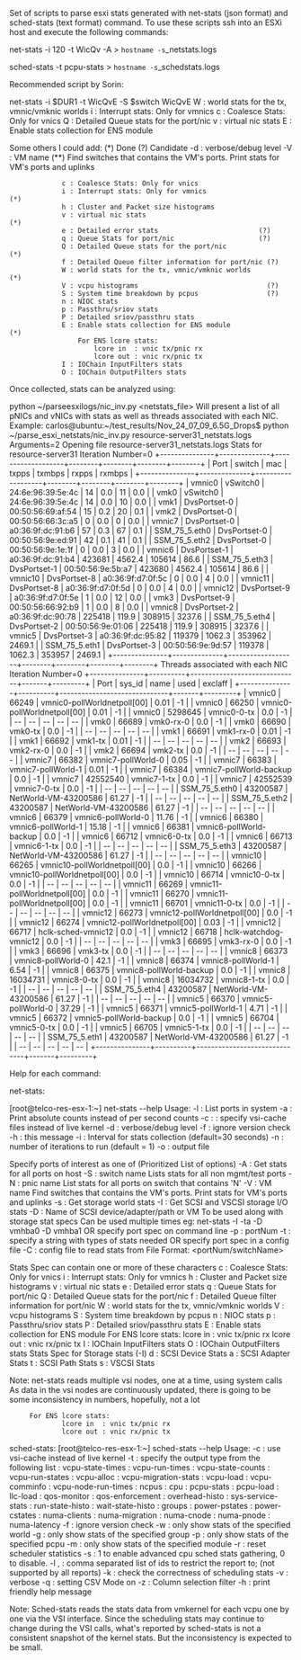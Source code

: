 Set of scripts to parse esxi stats generated with net-stats (json format) and sched-stats (text format) command.
To use these scripts ssh into an ESXi host and execute the following commands:

net-stats -i 120 -t WicQv -A > `hostname -s`_netstats.logs


sched-stats -t pcpu-stats > `hostname -s`_schedstats.logs


Recommended script by Sorin:

net-stats -i $DUR1 -t WicQvE -S $switch
WicQvE
W : world stats for the tx, vmnic/vmknic worlds
i : Interrupt stats: Only for vmnics
c : Coalesce Stats: Only for vnics
Q : Detailed Queue stats for the port/nic
v : virtual nic stats
E : Enable stats collection for ENS module

Some others I could add: (*) Done (?) Candidate
         -d <level>         : verbose/debug level
         -V <vmname>        : VM name                                                               (**)
                 Find switches that contains the VM's ports. Print stats for VM's ports and uplinks

                 c : Coalesce Stats: Only for vnics                     
                 i : Interrupt stats: Only for vmnics                   (*)         
                 h : Cluster and Packet size histograms                 
                 v : virtual nic stats                                  (*)
                 e : Detailed error stats                         (?)      
                 q : Queue Stats for port/nic                     (?)      
                 Q : Detailed Queue stats for the port/nic              (*)
                 f : Detailed Queue filter information for port/nic (?)
                 W : world stats for the tx, vmnic/vmknic worlds        (*)
                 V : vcpu histograms                                (?)
                 S : System time breakdown by pcpus                 (?)
                 n : NIOC stats                                     
                 p : Passthru/sriov stats
                 P : Detailed sriov/passthru stats
                 E : Enable stats collection for ENS module             (*)
                     For ENS lcore stats:
                         lcore in  : vnic tx/pnic rx
                         lcore out : vnic rx/pnic tx
                 I : IOChain InputFilters stats
                 O : IOChain OutputFilters stats

Once collected, stats can be analyzed using:

python ~/parseesxilogs/nic_inv.py <netstats_file>
Will present a list of all pNICs and vNICs with stats as well as threads associated with each NIC.
Example:
carlos@ubuntu:~/test_results/Nov_24_07_09_6.5G_Drops$ python ~/parse_esxi_netstats/nic_inv.py resource-server31_netstats.logs
Arguments=2
Opening file resource-server31_netstats.logs
Stats for resource-server31
Iteration Number=0
+---------------+--------------+-------------------+--------+--------+--------+--------+
|      Port     |    switch    |        mac        | txpps  | txmbps | rxpps  | rxmbps |
+---------------+--------------+-------------------+--------+--------+--------+--------+
|     vmnic0    |   vSwitch0   | 24:6e:96:39:5e:4c |   14   |  0.0   |   11   |  0.0   |
|      vmk0     |   vSwitch0   | 24:6e:96:39:5e:4c |   14   |  0.0   |   10   |  0.0   |
|      vmk1     | DvsPortset-0 | 00:50:56:69:af:54 |   15   |  0.2   |   20   |  0.1   |
|      vmk2     | DvsPortset-0 | 00:50:56:66:3c:a5 |   0    |  0.0   |   0    |  0.0   |
|     vmnic7    | DvsPortset-0 | a0:36:9f:dc:91:b6 |   57   |  0.3   |   67   |  0.1   |
| SSM_75_5.eth0 | DvsPortset-0 | 00:50:56:9e:ed:91 |   42   |  0.1   |   41   |  0.1   |
| SSM_75_5.eth2 | DvsPortset-0 | 00:50:56:9e:1e:1f |   0    |  0.0   |   3    |  0.0   |
|     vmnic6    | DvsPortset-1 | a0:36:9f:dc:91:b4 | 423681 | 4562.4 | 105614 |  86.6  |
| SSM_75_5.eth3 | DvsPortset-1 | 00:50:56:9e:5b:a7 | 423680 | 4562.4 | 105614 |  86.6  |
|    vmnic10    | DvsPortset-8 | a0:36:9f:d7:0f:5c |   0    |  0.0   |   4    |  0.0   |
|    vmnic11    | DvsPortset-8 | a0:36:9f:d7:0f:5d |   0    |  0.0   |   4    |  0.0   |
|    vmnic12    | DvsPortset-9 | a0:36:9f:d7:0f:5e |   1    |  0.0   |   12   |  0.0   |
|      vmk3     | DvsPortset-9 | 00:50:56:66:92:b9 |   1    |  0.0   |   8    |  0.0   |
|     vmnic8    | DvsPortset-2 | a0:36:9f:dc:90:78 | 225418 | 119.9  | 308915 | 3237.6 |
| SSM_75_5.eth4 | DvsPortset-2 | 00:50:56:9e:01:06 | 225418 | 119.9  | 308915 | 3237.6 |
|     vmnic5    | DvsPortset-3 | a0:36:9f:dc:95:82 | 119379 | 1062.3 | 353962 | 2469.1 |
| SSM_75_5.eth1 | DvsPortset-3 | 00:50:56:9e:9d:57 | 119378 | 1062.3 | 353957 | 2469.1 |
+---------------+--------------+-------------------+--------+--------+--------+--------+
Threads associated with each NIC
Iteration Number=0
+---------------+----------+------------------------------+-------+---------+
|      Port     |  sys_id  |             name             |  used | exclaff |
+---------------+----------+------------------------------+-------+---------+
|     vmnic0    |  66249   | vmnic0-pollWorldnetpoll[00]  |  0.01 |    -1   |
|     vmnic0    |  66250   | vmnic0-pollWorldnetpoll[00]  |  0.01 |    -1   |
|     vmnic0    | 5298645  |         vmnic0-0-tx          |  0.0  |    -1   |
|       --      |    --    |              --              |   --  |    --   |
|      vmk0     |  66689   |          vmk0-rx-0           |  0.0  |    -1   |
|      vmk0     |  66690   |           vmk0-tx            |  0.0  |    -1   |
|       --      |    --    |              --              |   --  |    --   |
|      vmk1     |  66691   |          vmk1-rx-0           |  0.01 |    -1   |
|      vmk1     |  66692   |           vmk1-tx            |  0.01 |    -1   |
|       --      |    --    |              --              |   --  |    --   |
|      vmk2     |  66693   |          vmk2-rx-0           |  0.0  |    -1   |
|      vmk2     |  66694   |           vmk2-tx            |  0.0  |    -1   |
|       --      |    --    |              --              |   --  |    --   |
|     vmnic7    |  66382   |      vmnic7-pollWorld-0      |  0.05 |    -1   |
|     vmnic7    |  66383   |      vmnic7-pollWorld-1      |  0.01 |    -1   |
|     vmnic7    |  66384   |   vmnic7-pollWorld-backup    |  0.0  |    -1   |
|     vmnic7    | 42552540 |         vmnic7-1-tx          |  0.0  |    -1   |
|     vmnic7    | 42552539 |         vmnic7-0-tx          |  0.0  |    -1   |
|       --      |    --    |              --              |   --  |    --   |
| SSM_75_5.eth0 | 43200587 |     NetWorld-VM-43200586     | 61.27 |    -1   |
|       --      |    --    |              --              |   --  |    --   |
| SSM_75_5.eth2 | 43200587 |     NetWorld-VM-43200586     | 61.27 |    -1   |
|       --      |    --    |              --              |   --  |    --   |
|     vmnic6    |  66379   |      vmnic6-pollWorld-0      | 11.76 |    -1   |
|     vmnic6    |  66380   |      vmnic6-pollWorld-1      | 15.18 |    -1   |
|     vmnic6    |  66381   |   vmnic6-pollWorld-backup    |  0.0  |    -1   |
|     vmnic6    |  66712   |         vmnic6-0-tx          |  0.0  |    -1   |
|     vmnic6    |  66713   |         vmnic6-1-tx          |  0.0  |    -1   |
|       --      |    --    |              --              |   --  |    --   |
| SSM_75_5.eth3 | 43200587 |     NetWorld-VM-43200586     | 61.27 |    -1   |
|       --      |    --    |              --              |   --  |    --   |
|    vmnic10    |  66265   | vmnic10-pollWorldnetpoll[00] |  0.0  |    -1   |
|    vmnic10    |  66266   | vmnic10-pollWorldnetpoll[00] |  0.0  |    -1   |
|    vmnic10    |  66714   |         vmnic10-0-tx         |  0.0  |    -1   |
|       --      |    --    |              --              |   --  |    --   |
|    vmnic11    |  66269   | vmnic11-pollWorldnetpoll[00] |  0.0  |    -1   |
|    vmnic11    |  66270   | vmnic11-pollWorldnetpoll[00] |  0.0  |    -1   |
|    vmnic11    |  66701   |         vmnic11-0-tx         |  0.0  |    -1   |
|       --      |    --    |              --              |   --  |    --   |
|    vmnic12    |  66273   | vmnic12-pollWorldnetpoll[00] |  0.0  |    -1   |
|    vmnic12    |  66274   | vmnic12-pollWorldnetpoll[00] |  0.03 |    -1   |
|    vmnic12    |  66717   |      hclk-sched-vmnic12      |  0.0  |    -1   |
|    vmnic12    |  66718   |    hclk-watchdog-vmnic12     |  0.0  |    -1   |
|       --      |    --    |              --              |   --  |    --   |
|      vmk3     |  66695   |          vmk3-rx-0           |  0.0  |    -1   |
|      vmk3     |  66696   |           vmk3-tx            |  0.0  |    -1   |
|       --      |    --    |              --              |   --  |    --   |
|     vmnic8    |  66373   |      vmnic8-pollWorld-0      |  42.1 |    -1   |
|     vmnic8    |  66374   |      vmnic8-pollWorld-1      |  6.54 |    -1   |
|     vmnic8    |  66375   |   vmnic8-pollWorld-backup    |  0.0  |    -1   |
|     vmnic8    | 16034731 |         vmnic8-0-tx          |  0.0  |    -1   |
|     vmnic8    | 16034732 |         vmnic8-1-tx          |  0.0  |    -1   |
|       --      |    --    |              --              |   --  |    --   |
| SSM_75_5.eth4 | 43200587 |     NetWorld-VM-43200586     | 61.27 |    -1   |
|       --      |    --    |              --              |   --  |    --   |
|     vmnic5    |  66370   |      vmnic5-pollWorld-0      | 37.29 |    -1   |
|     vmnic5    |  66371   |      vmnic5-pollWorld-1      |  4.71 |    -1   |
|     vmnic5    |  66372   |   vmnic5-pollWorld-backup    |  0.0  |    -1   |
|     vmnic5    |  66704   |         vmnic5-0-tx          |  0.0  |    -1   |
|     vmnic5    |  66705   |         vmnic5-1-tx          |  0.0  |    -1   |
|       --      |    --    |              --              |   --  |    --   |
| SSM_75_5.eth1 | 43200587 |     NetWorld-VM-43200586     | 61.27 |    -1   |
|       --      |    --    |              --              |   --  |    --   |
+---------------+----------+------------------------------+-------+---------+


Help for each command:

net-stats:

[root@telco-res-esx-1:~] net-stats --help
Usage:
         -l                 : List ports in system
         -a                 : Print absolute counts instead of per second counts
         -c <start>:<end>   : specify vsi-cache files instead of live kernel
         -d <level>         : verbose/debug level
         -f                 : ignore version check
         -h                 : this message
         -i <interval>      : Interval for stats collection (default=30 seconds)
         -n <iterations>    : number of iterations to run (default = 1)
         -o <outfile>       : output file

 Specify ports of interest as one of (Prioritized List of options)
         -A                 : Get stats for all ports on host
         -S <switchName>    : switch name
                 Lists stats for all non mgmt/test ports
         -N <pnicName>      : pnic name
                 List stats for all ports on switch that contains 'N'
         -V <vmname>        : VM name
                 Find switches that contains the VM's ports. Print stats for VM's ports and uplinks
         -s                 : Get storage world stats
         -I                 : Get SCSI and VSCSI storage I/O stats
         -D <name>          : Name of SCSI device/adapter/path or VM
                              To be used along with storage stat specs
                              Can be used multiple times
                              eg: net-stats -I -ta -D vmhba0 -D vmhba1
 OR specify port spec on command line
         -p <portid>        : portNum
         -t <type>          : specify a string with types of stats needed
 OR specify port spec in a config file
         -C <cfgFile>       : config file to read stats from
                 File Format: <portNum/switchName> <StatsSpec>

Stats Spec can contain one or more of these characters
                 c : Coalesce Stats: Only for vnics
                 i : Interrupt stats: Only for vmnics
                 h : Cluster and Packet size histograms
                 v : virtual nic stats
                 e : Detailed error stats
                 q : Queue Stats for port/nic
                 Q : Detailed Queue stats for the port/nic
                 f : Detailed Queue filter information for port/nic
                 W : world stats for the tx, vmnic/vmknic worlds
                 V : vcpu histograms
                 S : System time breakdown by pcpus
                 n : NIOC stats
                 p : Passthru/sriov stats
                 P : Detailed sriov/passthru stats
                 E : Enable stats collection for ENS module
                     For ENS lcore stats:
                         lcore in  : vnic tx/pnic rx
                         lcore out : vnic rx/pnic tx
                 I : IOChain InputFilters stats
                 O : IOChain OutputFilters stats
Stats Spec for Storage stats (-I)
                 d : SCSI Device Stats
                 a : SCSI Adapter Stats
                 t : SCSI Path Stats
                 s : VSCSI Stats

Note:
        net-stats reads multiple vsi nodes, one at a time, using system calls
        As data in the vsi nodes are continuously updated, there is going to
        be some inconsistency in numbers, hopefully, not a lot

         For ENS lcore stats:
                 lcore in  : vnic tx/pnic rx
                 lcore out : vnic rx/pnic tx


sched-stats:
[root@telco-res-esx-1:~] sched-stats --help
Usage:
         -c <file>   : use vsi-cache <file> instead of live kernel
         -t <type>   : specify the output type from the following list
                  :    vcpu-state-times
                  :    vcpu-run-times
                  :    vcpu-state-counts
                  :    vcpu-run-states
                  :    vcpu-alloc
                  :    vcpu-migration-stats
                  :    vcpu-load
                  :    vcpu-comminfo
                  :    vcpu-node-run-times
                  :    ncpus
                  :    cpu
                  :    pcpu-stats
                  :    pcpu-load
                  :    llc-load
                  :    qos-monitor
                  :    qos-enforcement
                  :    overhead-histo
                  :    sys-service-stats
                  :    run-state-histo
                  :    wait-state-histo
                  :    groups
                  :    power-pstates
                  :    power-cstates
                  :    numa-clients
                  :    numa-migration
                  :    numa-cnode
                  :    numa-pnode
                  :    numa-latency
         -f          : ignore version check
         -w          : only show stats of the specified world
         -g          : only show stats of the specified group
         -p          : only show stats of the specified pcpu
         -m          : only show stats of the specified module
         -r          : reset scheduler statistics
         -s <enable> : 1 to enable advanced cpu sched stats gathering, 0 to disable.
         -l <id>,<id> : comma separated list of ids to restrict the report to;
                        (not supported by all reports)
         -k          : check the correctness of scheduling stats
         -v          : verbose
         -q          : setting CSV Mode on
         -z          : Column selection filter
         -h          : print friendly help message

Note:
        Sched-stats reads the stats data from vmkernel for each vcpu one
        by one via the VSI interface. Since the scheduling stats may
        continue to change during the VSI calls, what's reported by
        sched-stats is not a consistent snapshot of the kernel stats.
        But the inconsistency is expected to be small.
